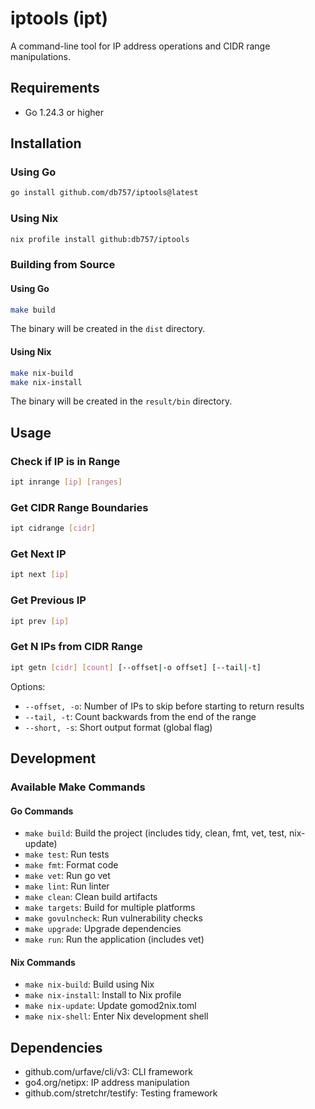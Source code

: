 # iptools (ipt)

A command-line tool for IP address operations and CIDR range manipulations.

## Requirements

- Go 1.24.3 or higher

## Installation

### Using Go

```bash
go install github.com/db757/iptools@latest
```

### Using Nix

```bash
nix profile install github:db757/iptools
```

### Building from Source

#### Using Go

```bash
make build
```

The binary will be created in the `dist` directory.

#### Using Nix

```bash
make nix-build
make nix-install
```

The binary will be created in the `result/bin` directory.

## Usage

### Check if IP is in Range

```bash
ipt inrange [ip] [ranges]
```

### Get CIDR Range Boundaries

```bash
ipt cidrange [cidr]
```

### Get Next IP

```bash
ipt next [ip]
```

### Get Previous IP

```bash
ipt prev [ip]
```

### Get N IPs from CIDR Range

```bash
ipt getn [cidr] [count] [--offset|-o offset] [--tail|-t]
```

Options:

- `--offset, -o`: Number of IPs to skip before starting to return results
- `--tail, -t`: Count backwards from the end of the range
- `--short, -s`: Short output format (global flag)

## Development

### Available Make Commands

#### Go Commands

- `make build`: Build the project (includes tidy, clean, fmt, vet, test, nix-update)
- `make test`: Run tests
- `make fmt`: Format code
- `make vet`: Run go vet
- `make lint`: Run linter
- `make clean`: Clean build artifacts
- `make targets`: Build for multiple platforms
- `make govulncheck`: Run vulnerability checks
- `make upgrade`: Upgrade dependencies
- `make run`: Run the application (includes vet)

#### Nix Commands

- `make nix-build`: Build using Nix
- `make nix-install`: Install to Nix profile
- `make nix-update`: Update gomod2nix.toml
- `make nix-shell`: Enter Nix development shell

## Dependencies

- github.com/urfave/cli/v3: CLI framework
- go4.org/netipx: IP address manipulation
- github.com/stretchr/testify: Testing framework
